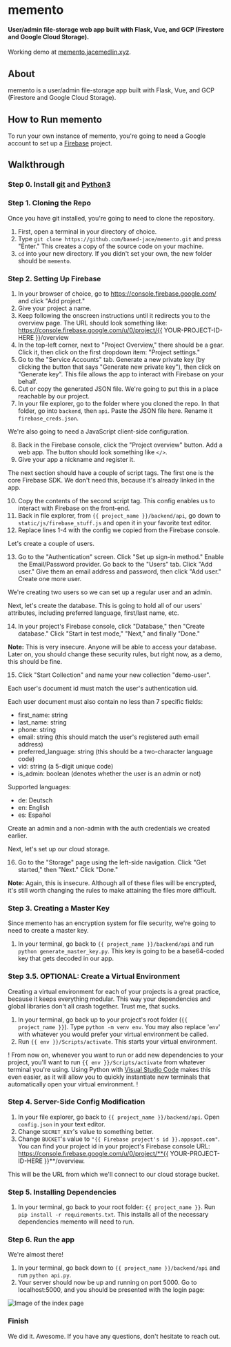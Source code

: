 # memento
#### User/admin file-storage web app built with Flask, Vue, and GCP (Firestore and Google Cloud Storage).

Working demo at [memento.jacemedlin.xyz](https://memento.jacemedlin.xyz).

## About
memento is a user/admin file-storage app built with Flask, Vue, and GCP (Firestore and Google Cloud Storage).

## How to Run memento
To run your own instance of memento, you're going to need a Google account to set up a [Firebase](https://console.firebase.google.com/) project.

## Walkthrough
### Step 0. Install [git](https://git-scm.com/) and [Python3](https://www.python.org/downloads/)
### Step 1. Cloning the Repo
Once you have git installed, you're going to need to clone the repository.

1. First, open a terminal in your directory of choice. 
2. Type `git clone https://github.com/based-jace/memento.git` and press "Enter." This creates a copy of the source code on your machine.
3. `cd` into your new directory. If you didn't set your own, the new folder should be `memento`.

### Step 2. Setting Up Firebase
1. In your browser of choice, go to https://console.firebase.google.com/ and click "Add project."
2. Give your project a name.
3. Keep following the onscreen instructions until it redirects you to the overview page. The URL should look something like: https://console.firebase.google.com/u/0/project/{{ YOUR-PROJECT-ID-HERE }}/overview
4. In the top-left corner, next to "Project Overview," there should be a gear. Click it, then click on the first dropdown item: "Project settings."
5. Go to the "Service Accounts" tab. Generate a new private key (by clicking the button that says "Generate new private key"), then click on "Generate key". This file allows the app to interact with Firebase on your behalf.
6. Cut or copy the generated JSON file. We're going to put this in a place reachable by our project.
7. In your file explorer, go to the folder where you cloned the repo. In that folder, go into `backend`, then `api`. Paste the JSON file here. Rename it `firebase_creds.json`.

We're also going to need a JavaScript client-side configuration.

8. Back in the Firebase console, click the "Project overview" button. Add a web app. 
The button should look something like `</>`.
9. Give your app a nickname and register it.

The next section should have a couple of script tags. The first one is the core Firebase SDK. We don't need this, because it's already linked in the app. 

10. Copy the contents of the second script tag. This config enables us to interact with Firebase on the front-end.
11. Back in file explorer, from `{{ project_name }}/backend/api`, go down to `static/js/firebase_stuff.js` and open it in your favorite text editor.
12. Replace lines 1-4 with the config we copied from the Firebase console.

Let's create a couple of users.

13. Go to the "Authentication" screen. Click "Set up sign-in method." Enable the Email/Password provider. Go back to the "Users" tab. Click "Add user." Give them an email address and password, then click "Add user." Create one more user.

We're creating two users so we can set up a regular user and an admin.

Next, let's create the database. This is going to hold all of our users' attributes, including preferred language, first/last name, etc.

14. In your project's Firebase console, click "Database," then "Create database." Click "Start in test mode," "Next," and finally "Done." 

**Note:** This is very insecure. Anyone will be able to access your database. Later on, you should change these security rules, but right now, as a demo, this should be fine.

15. Click "Start Collection" and name your new collection "demo-user". 

Each user's document id must match the user's authentication uid.

Each user document must also contain no less than 7 specific fields:
* first_name: string
* last_name: string
* phone: string
* email: string (this should match the user's registered auth email address)
* preferred_language: string (this should be a two-character language code)
* vid: string (a 5-digit unique code)
* is_admin: boolean (denotes whether the user is an admin or not)

Supported languages:
* de: Deutsch
* en: English
* es: Español

Create an admin and a non-admin with the auth credentials we created earlier.

Next, let's set up our cloud storage.

16. Go to the "Storage" page using the left-side navigation. Click "Get started," then "Next." Click "Done."

**Note:** Again, this is insecure. Although all of these files will be encrypted, it's still worth changing the rules to make attaining the files more difficult.

### Step 3. Creating a Master Key
Since memento has an encryption system for file security, we're going to need to create a master key. 

1. In your terminal, go back to `{{ project_name }}/backend/api` and run `python generate_master_key.py`. This key is going to be a base64-coded key that gets decoded in our app.

### Step 3.5. OPTIONAL: Create a Virtual Environment
Creating a virtual environment for each of your projects is a great practice, because it keeps everything modular. This way your dependencies and global libraries don't all crash together. Trust me, that sucks.

1. In your terminal, go back up to your project's root folder (`{{ project_name }}`). Type `python -m venv env`. You may also replace '`env`' with whatever you would prefer your virtual environment be called. 
2. Run `{{ env }}/Scripts/activate`. This starts your virtual environment.

! From now on, whenever you want to run or add new dependencies to your project, you'll want to run `{{ env }}/Scripts/activate` from whatever terminal you're using. Using Python with [Visual Studio Code](https://code.visualstudio.com/) makes this even easier, as it will allow you to quickly instantiate new terminals that automatically open your virtual environment. !

### Step 4. Server-Side Config Modification
1. In your file explorer, go back to `{{ project_name }}/backend/api`. Open `config.json` in your text editor.
2. Change `SECRET_KEY`'s value to something better.
3. Change `BUCKET`'s value to `"{{ Firebase project's id }}.appspot.com"`. You can find your project id in your project's Firebase console URL: https://console.firebase.google.com/u/0/project/**{{ YOUR-PROJECT-ID-HERE }}**/overview. 

This will be the URL from which we'll connect to our cloud storage bucket.

### Step 5. Installing Dependencies
1. In your terminal, go back to your root folder: `{{ project_name }}`. Run `pip install -r requirements.txt`. This installs all of the necessary dependencies memento will need to run.

### Step 6. Run the app
We're almost there!

1. In your terminal, go back down to `{{ project_name }}/backend/api` and run `python api.py`.
2. Your server should now be up and running on port 5000. Go to localhost:5000, and you should be presented with the login page:

![Image of the index page](https://jacemedlin.xyz/portfolio-examples/memento.png "memento index page")

### Finish
We did it. Awesome. If you have any questions, don't hesitate to reach out.





